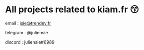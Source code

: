 # All projects related to kiam.fr 😙

email : jsie@trendev.fr

telegram : @juliensie

discord :  juliensie#6989
